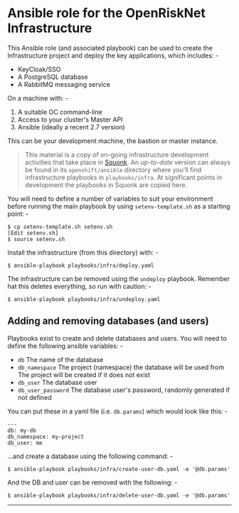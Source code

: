 # Ansible role for the OpenRiskNet Infrastructure
This Ansible role (and associated playbook) can be used to create the
Infrastructure project and deploy the key applications, which includes: -

-   KeyCloak/SSO
-   A PostgreSQL database
-   A RabbitMQ messaging service

On a machine with: -

1.  A suitable OC command-line
1.  Access to your cluster's Master API
1.  Ansible (ideally a recent 2.7 version)

This can be your development machine, the bastion or master instance.

>   This material is a copy of on-going infrastructure development activities
    that take place in [Squonk]. An _up-to-date_ version can always be
    found in its `openshift/ansible` directory where you'll find infrastructure
    playbooks in `playbooks/infra`. At significant points in development
    the playbooks in Squonk are copied here.

You will need to define a number of variables to suit your environment
before running the main playbook by using `setenv-template.sh` as
a starting point: -

    $ cp setenv-template.sh setenv.sh
    [Edit setenv.sh]
    $ source setenv.sh

Install the infrastructure (from this directory) with: -

    $ ansible-playbook playbooks/infra/deploy.yaml

The infrastructure can be removed using the `undeploy` playbook.
Remember hat this deletes everything, so run with caution: -

    $ ansible-playbook playbooks/infra/undeploy.yaml

## Adding and removing databases (and users)
Playbooks exist to create and delete databases and users. You will need
to define the following ansible variables: -

-   `db` The name of the database
-   `db_namespace` The project (namespace) the database will be used from
    The project will be created if it does not exist
-   `db_user` The database user
-   `db_user_password` The database user's password, randomly generated
    if not defined
    
You can put these in a yaml file (i.e. `db.params`) which would look like this: -

    ---
    db: my-db
    db_namespace: my-project
    db_user: me

...and create a database using the following command: -

    $ ansible-playbook playbooks/infra/create-user-db.yaml -e '@db.params'
    
And the DB and user can be removed with the following: -

    $ ansible-playbook playbooks/infra/delete-user-db.yaml -e '@db.params'
    
---

[squonk]: https://github.com/InformaticsMatters/squonk.git

